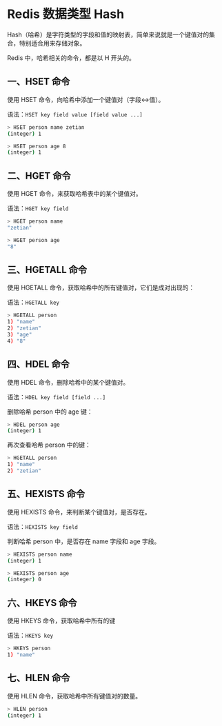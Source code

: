 # Redis 数据类型 Hash

Hash（哈希）是字符类型的字段和值的映射表，简单来说就是一个键值对的集合，特别适合用来存储对象。

Redis 中，哈希相关的命令，都是以 H 开头的。

## 一、HSET 命令

使用 HSET 命令，向哈希中添加一个键值对（字段<->值）。

语法：`HSET key field value [field value ...]`

```bash
> HSET person name zetian
(integer) 1

> HSET person age 8
(integer) 1
```

## 二、HGET 命令

使用 HGET 命令，来获取哈希表中的某个键值对。

语法：`HGET key field`

```bash
> HGET person name
"zetian"

> HGET person age
"8"
```

## 三、HGETALL 命令

使用 HGETALL 命令，获取哈希中的所有键值对，它们是成对出现的：

语法：`HGETALL key`

```bash
> HGETALL person
1) "name"
2) "zetian"
3) "age"
4) "8"
```

## 四、HDEL 命令

使用 HDEL 命令，删除哈希中的某个键值对。

语法：`HDEL key field [field ...]`

删除哈希 person 中的 age 键：

```bash
> HDEL person age
(integer) 1
```

再次查看哈希 person 中的键：

```bash
> HGETALL person
1) "name"
2) "zetian"
```

## 五、HEXISTS 命令

使用 HEXISTS 命令，来判断某个键值对，是否存在。

语法：`HEXISTS key field`

判断哈希 person 中，是否存在 name 字段和 age 字段。

```bash
> HEXISTS person name
(integer) 1

> HEXISTS person age
(integer) 0
```

## 六、HKEYS 命令

使用 HKEYS 命令，获取哈希中所有的键

语法：`HKEYS key`

```bash
> HKEYS person
1) "name"
```

## 七、HLEN 命令

使用 HLEN 命令，获取哈希中所有键值对的数量。

```bash
> HLEN person
(integer) 1
```
